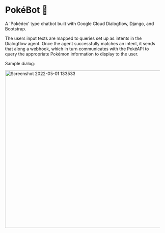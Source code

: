 # PokéBot 🤖

A 'Pokédex' type chatbot built with Google Cloud Dialogflow, Django, and Bootstrap. 

The users input texts are mapped to queries set up as intents in the Dialogflow agent. Once the agent successfully matches an intent, it sends that along a webhook, which in turn communicates with the PokéAPI to query the appropriate Pokémon information to display to the user. 

Sample dialog:

<img width="514" alt="Screenshot 2022-05-01 133533" src="https://user-images.githubusercontent.com/51416604/166157767-bee1ad00-6413-41df-a248-925be21a5ed7.png">
